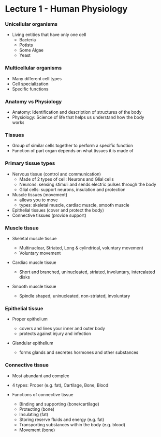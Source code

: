 # Lecture 1 - Human Physiology

### Unicellular organisms

- Living entities that have only one cell
    - Bacteria
    - Potists
    - Some Algae
    - Yeast

### Multicellular organisms

- Many different cell types
- Cell specialization 
- Specific functions

### Anatomy vs Physiology

- Anatomy: Identification and description of structures of the body
- Physiology: Science of life that helps us understand how the body works

### Tissues

- Group of similar cells together to perform a specific function
- Function of part organ depends on what tissues it is made of

### Primary tissue types 

- Nervous tissue (control and communication)
    - Made of 2 types of cell: Neurons and Glial cells
    - Neurons: sensing stimuli and sends electric pulses through the body
    - Glial cells: support neurons, insulation and protection
- Muscle tissues (movement)
    - allows you to move
    - types: skeletal muscle, cardiac muscle, smooth muscle
- Epithelial tissues (cover and protect the body)
- Connective tissues (provide support)

### Muscle tissue

- Skeletal muscle tissue
    - Multinuclear, Striated, Long & cylindrical, voluntary movement
    - Voluntary movement


- Cardiac muscle tissue
    - Short and branched, uninucleated, striated, involuntary, intercalated disks


- Smooth muscle tissue
    - Spindle shaped, uninucleated, non-striated, involuntary 

### Epithelial tissue

- Proper epithelium
    - covers and lines your inner and outer body
    - protects against injury and infection

- Glandular epithelium
    - forms glands and secretes hormones and other substances  

### Connective tissue

- Most abundant and complex
- 4 types: Proper (e.g. fat), Cartilage, Bone, Blood


- Functions of connective tissue
    - Binding and supporting (bone/cartilage)
    - Protecting (bone)
    - Insulating (fat)
    - Storing reserve fluids and energy (e.g. fat)
    - Transporting substances within the body (e.g. blood)
    - Movement (bone)





